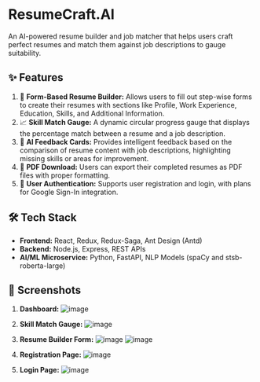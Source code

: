# ResumeCraft.AI

An AI-powered resume builder and job matcher that helps users craft perfect resumes and match them against job descriptions to gauge suitability.

## ✨ Features

1. 📝 **Form-Based Resume Builder:** Allows users to fill out step-wise forms to create their resumes with sections like Profile, Work Experience, Education, Skills, and Additional Information.
2. 📈 **Skill Match Gauge:** A dynamic circular progress gauge that displays the percentage match between a resume and a job description.
3. 🧠 **AI Feedback Cards:** Provides intelligent feedback based on the comparison of resume content with job descriptions, highlighting missing skills or areas for improvement.
4. 📄 **PDF Download:** Users can export their completed resumes as PDF files with proper formatting.
5. 🔐 **User Authentication:** Supports user registration and login, with plans for Google Sign-In integration.

## 🛠️ Tech Stack

- **Frontend:** React, Redux, Redux-Saga, Ant Design (Antd)
- **Backend:** Node.js, Express, REST APIs
- **AI/ML Microservice:** Python, FastAPI, NLP Models (spaCy and stsb-roberta-large)

## 📸 Screenshots

1. **Dashboard:**
![image](https://github.com/user-attachments/assets/57814416-a30b-4a1f-ac1e-25acfc697cf4)



2. **Skill Match Gauge:**
![image](https://github.com/user-attachments/assets/0b5afb8e-cef3-4510-a78c-019f3f1971db)


3. **Resume Builder Form:**
![image](https://github.com/user-attachments/assets/6db7cfa0-235e-4f47-a8ec-434bd32ac29b)
![image](https://github.com/user-attachments/assets/b60e0109-d5df-485e-9b61-caa758ac2cbe)


4. **Registration Page:**
![image](https://github.com/user-attachments/assets/8a456d77-da0b-43d6-83f9-9d152537792d)


5. **Login Page:**
![image](https://github.com/user-attachments/assets/1188aeaa-857c-4b75-a509-ebc1fcb70d9b)


